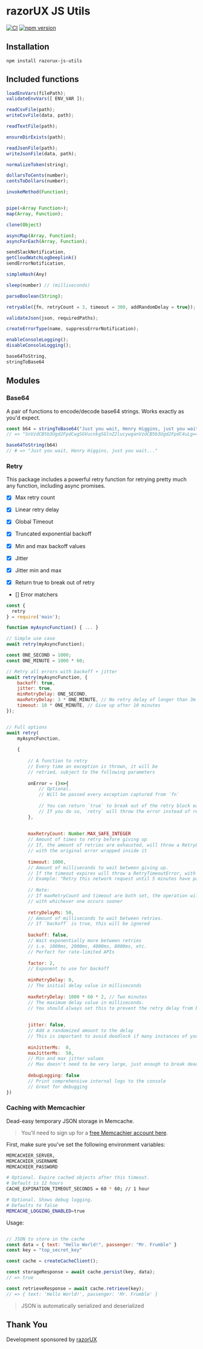 # razorUX JS Utils
[![CI](https://github.com/razorUX/razorux-js-utils/actions/workflows/test.yml/badge.svg)](https://github.com/razorUX/razorux-js-utils/actions/workflows/test.yml)
[![npm version](https://badge.fury.io/js/razorux-js-utils.svg)](https://badge.fury.io/js/razorux-js-utils)

## Installation

```
npm install razorux-js-utils
```

## Included functions

```js
loadEnvVars(filePath);
validateEnvVars([ ENV_VAR ]);

readCsvFile(path);
writeCsvFile(data, path);

readTextFile(path);

ensureDirExists(path);

readJsonFile(path);
writeJsonFile(data, path);

normalizeToken(string);

dollarsToCents(number);
centsToDollars(number);

invokeMethod(Function);


pipe(<Array Function>);
map(Array, Function);

clone(Object)

asyncMap(Array, Function);
asyncForEach(Array, Function);

sendSlackNotification,
getCloudWatchLogDeeplink()
sendErrorNotification,

simpleHash(Any)

sleep(number) // (milliseconds)

parseBoolean(String);

retryable({fn, retryCount = 3, timeout = 300, addRandomDelay = true});

validateJson(json, requiredPaths);

createErrorType(name, suppressErrorNotification);

enableConsoleLogging();
disableConsoleLogging();

base64ToString,
stringToBase64
```

## Modules


### Base64

A pair of functions to encode/decode base64 strings.
Works exactly as you'd expect.

```javascript
const b64 = stringToBase64("Just you wait, Henry Higgins, just you wait...")
// => "SnVzdCB5b3Ugd2FpdCwgSGVucnkgSGlnZ2lucywganVzdCB5b3Ugd2FpdC4uLg=="

base64ToString(b64)
// # => "Just you wait, Henry Higgins, just you wait..."
```

### Retry

This package includes a powerful retry function for retrying pretty much any function, including async promises.

- [x] Max retry count
- [x] Linear retry delay
- [x] Global Timeout

- [x] Truncated exponential backoff
- [x] Min and max backoff values

- [x] Jitter
- [x] Jitter min and max

- [x] Return true to break out of retry
- [] Error matchers

```javascript
const {	
  retry
} = require('main');

function myAsyncFunction() { ... }

// Simple use case
await retry(myAsyncFunction);

const ONE_SECOND = 1000;
const ONE_MINUTE = 1000 * 60;

// Retry all errors with backoff + jitter
await retry(myAsyncFunction, {
	backoff: true,
	jitter: true,
	minRetryDelay: ONE_SECOND,
	maxRetryDelay: 3 * ONE_MINUTE, // No retry delay of longer than 3m
	timeout: 10 * ONE_MINUTE, // Give up after 10 minutes
});


// Full options
await retry(
	myAsyncFunction,
	
	{ 
		
		// A function to retry
		// Every time an exception is thrown, it will be
		// retried, subject to the following parameters
		
		onError = ()=>{
			// Optional. 
			// Will be passed every exception captured from `fn`
			
			// You can return `true` to break out of the retry block early
			// If you do so, `retry` will throw the error instead of retrying
		},
		
		
		maxRetryCount: Number.MAX_SAFE_INTEGER
		// Amount of times to retry before giving up
		// If, the amount of retries are exhausted, will throw a RetryLimitReachedError,
		// with the original error wrapped inside it
		
		timeout: 1000,
		// Amount of milliseconds to wait between giving up.
		// If the timeout expires will throw a RetryTimeoutError, with the original error wrapped inside it.
		// Example: "Retry this network request until 5 minutes have passed"
		
		// Note:
		// If maxRetryCount and timeout are both set, the operation will abort
		// with whichever one occurs sooner
		
		retryDelayMs: 50,
		// Amount of milliseconds to wait between retries.
		// If `backoff` is true, this will be ignored
		
		backoff: false,
		// Wait exponentially more between retries
		// i.e. 1000ms, 2000ms, 4000ms, 8000ms, etc.
		// Perfect for rate-limited APIs
		
		factor: 2,
		// Exponent to use for backoff
		
		minRetryDelay: 0,
		// The initial delay value in milliseconds
		
		maxRetryDelay: 1000 * 60 * 2, // Two minutes
		// The maximum delay value in milliseconds.
		// You should always set this to prevent the retry delay from becoming really huge
		
		
		jitter: false,
		// Add a randomized amount to the delay
		// This is important to avoid deadlock if many instances of your program will be trying to access the same resource at once
		
		minJitterMs:  0,
		maxJitterMs:  50,
		// Min and max jitter values
		// Max doesn't need to be very large, just enough to break deadlock
		
		debugLogging: false 
		// Print comprehensive internal logs to the console
		// Great for debugging
}) 
```

### Caching with Memcachier

Dead-easy temporary JSON storage in Memcache.

> You'll need to sign up for a [free Memcachier account here](https://www.memcachier.com).

First, make sure you've set the following environment variables:

```bash
MEMCACHIER_SERVER,
MEMCACHIER_USERNAME
MEMCACHIER_PASSWORD

# Optional. Expire cached objects after this timeout.
# Default is 12 hours
CACHE_EXPIRATION_TIMEOUT_SECONDS = 60 * 60; // 1 hour

# Optional. Shows debug logging.
# Defaults to false
MEMCACHE_LOGGING_ENABLED=true
```

Usage:

```javascript

// JSON to store in the cache
const data = { text: "Hello World!", passenger: "Mr. Frumble" }
const key = "top_secret_key"

const cache = createCacheClient();

const storageResponse = await cache.persist(key, data);
// => true

const retrieveResponse = await cache.retrieve(key);	
// => { text: 'Hello World!', passenger: 'Mr. Frumble' }
```

> JSON is automatically serialized and deserialized


## Thank You

Development sponsored by [razorUX](razorux.com)